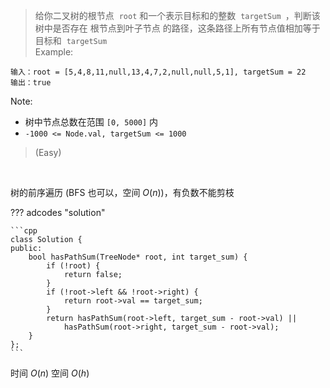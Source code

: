 <!-- prettier-ignore-start -->

> 给你二叉树的根节点  `root` 和一个表示目标和的整数  `targetSum `，判断该树中是否存在 根节点到叶子节点 的路径，这条路径上所有节点值相加等于目标和  `targetSum`<br>
> Example:
```
输入：root = [5,4,8,11,null,13,4,7,2,null,null,5,1], targetSum = 22
输出：true
```
Note:
>
-   树中节点总数在范围 `[0, 5000]` 内
-  `-1000 <= Node.val, targetSum <= 1000`
>
> (Easy)

<!-- prettier-ignore-end -->

<br>

树的前序遍历 (BFS 也可以，空间 $O(n)$)，有负数不能剪枝

??? adcodes "solution"

    ```cpp
    class Solution {
    public:
        bool hasPathSum(TreeNode* root, int target_sum) {
            if (!root) {
                return false;
            }
            if (!root->left && !root->right) {
                return root->val == target_sum;
            }
            return hasPathSum(root->left, target_sum - root->val) ||
                hasPathSum(root->right, target_sum - root->val);
        }
    };
    ```

时间 $O(n)$ 空间 $O(h)$
